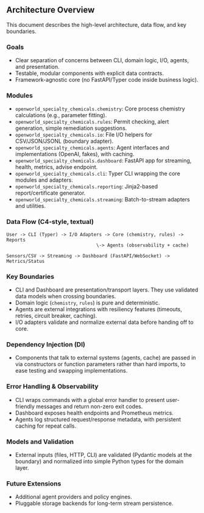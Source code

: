 ## Architecture Overview

This document describes the high-level architecture, data flow, and key boundaries.

### Goals
- Clear separation of concerns between CLI, domain logic, I/O, agents, and presentation.
- Testable, modular components with explicit data contracts.
- Framework-agnostic core (no FastAPI/Typer code inside business logic).

### Modules
- `openworld_specialty_chemicals.chemistry`: Core process chemistry calculations (e.g., parameter fitting).
- `openworld_specialty_chemicals.rules`: Permit checking, alert generation, simple remediation suggestions.
- `openworld_specialty_chemicals.io`: File I/O helpers for CSV/JSON/JSONL (boundary adapter).
- `openworld_specialty_chemicals.agents`: Agent interfaces and implementations (OpenAI, fakes), with caching.
- `openworld_specialty_chemicals.dashboard`: FastAPI app for streaming, health, metrics, advise endpoint.
- `openworld_specialty_chemicals.cli`: Typer CLI wrapping the core modules and adapters.
- `openworld_specialty_chemicals.reporting`: Jinja2-based report/certificate generator.
- `openworld_specialty_chemicals.streaming`: Batch-to-stream adapters and utilities.

### Data Flow (C4-style, textual)
```
User -> CLI (Typer) -> I/O Adapters -> Core (chemistry, rules) -> Reports
                                 \-> Agents (observability + cache)

Sensors/CSV -> Streaming -> Dashboard (FastAPI/WebSocket) -> Metrics/Status
```

### Key Boundaries
- CLI and Dashboard are presentation/transport layers. They use validated data models when crossing boundaries.
- Domain logic (`chemistry`, `rules`) is pure and deterministic.
- Agents are external integrations with resiliency features (timeouts, retries, circuit breaker, caching).
- I/O adapters validate and normalize external data before handing off to core.

### Dependency Injection (DI)
- Components that talk to external systems (agents, cache) are passed in via constructors or function parameters rather than hard imports, to ease testing and swapping implementations.

### Error Handling & Observability
- CLI wraps commands with a global error handler to present user-friendly messages and return non-zero exit codes.
- Dashboard exposes health endpoints and Prometheus metrics.
- Agents log structured request/response metadata, with persistent caching for repeat calls.

### Models and Validation
- External inputs (files, HTTP, CLI) are validated (Pydantic models at the boundary) and normalized into simple Python types for the domain layer.

### Future Extensions
- Additional agent providers and policy engines.
- Pluggable storage backends for long-term stream persistence.

